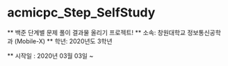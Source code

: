 # acmicpc_Step_SelfStudy

** 백준 단계별 문제 풀이 결과물 올리기 프로젝트!
** 소속: 창원대학교 정보통신공학과 (Mobile-X)
** 학년: 2020년도 3학년

** 시작일 : 2020년 03월 03일 ~

